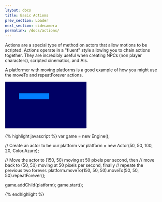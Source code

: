 ```yaml
---
layout: docs
title: Basic Actions
prev_section: Loader
next_section: sidecamera
permalink: /docs/actions/
---
```


Actions are a special type of method on actors that allow motions to be scripted. 
Actions operate in a "fluent" style allowing you to chain actions together.
They are incredibly useful when creating NPCs (non player characters), scripted
cinematics, and AIs.

A platformer with moving platforms is a good example of how you might use the moveTo 
and repeatForever actions. 
<div class="align-center">
   <img class="border" src="/img/PlatformAction.gif">
</div>

{% highlight javascript %}
var game = new Engine();

// Create an actor to be our platform
var platform = new Actor(50, 50, 100, 20, Color.Azure);

// Move the actor to (150, 50) moving at 50 pixels per second, then
// move back to (50, 50) moving at 50 pixels per second, finally
// repeate the previous two forever.
platform.moveTo(150, 50, 50).moveTo(50, 50, 50).repeatForever();

game.addChild(platform);
game.start();

{% endhighlight %}

